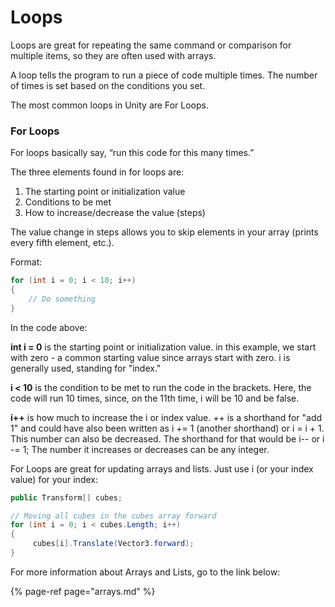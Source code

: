 # Loops

Loops are great for repeating the same command or comparison for multiple items, so they are often used with arrays.

A loop tells the program to run a piece of code multiple times. The number of times is set based on the conditions you set.

The most common loops in Unity are For Loops.

### For Loops

For loops basically say, “run this code for this many times.”

The three elements found in for loops are:

1. The starting point or initialization value
2. Conditions to be met
3. How to increase/decrease the value \(steps\)

The value change in steps allows you to skip elements in your array \(prints every fifth element, etc.\).

Format:

```csharp
for (int i = 0; i < 10; i++)
{
    // Do something
}
```

In the code above:

**int i = 0** is the starting point or initialization value. in this example, we start with zero - a common starting value since arrays start with zero. i is generally used, standing for "index."

**i &lt; 10** is the condition to be met to run the code in the brackets. Here, the code will run 10 times, since, on the 11th time, i will be 10 and be false.

**i++** is how much to increase the i or index value. ++ is a shorthand for "add 1" and could have also been written as i += 1 \(another shorthand\) or i = i + 1. This number can also be decreased. The shorthand for that would be i-- or i -= 1; The number it increases or decreases can be any integer.

For Loops are great for updating arrays and lists. Just use i \(or your index value\) for your index:

```csharp
public Transform[] cubes;

// Moving all cubes in the cubes array forward
for (int i = 0; i < cubes.Length; i++)
{
     cubes[i].Translate(Vector3.forward);
}
```

For more information about Arrays and Lists, go to the link below:

{% page-ref page="arrays.md" %}

